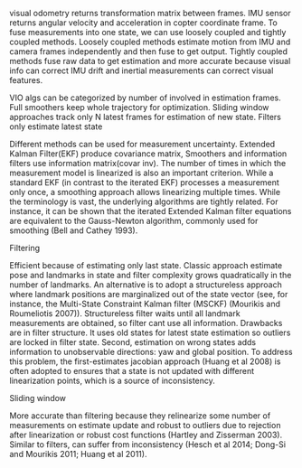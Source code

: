 
visual odometry returns transformation matrix between frames. IMU sensor returns angular velocity and acceleration in copter coordinate frame. To fuse measurements into one state, we can use loosely coupled and tightly coupled methods. Loosely coupled methods estimate motion from IMU and camera frames independently and then fuse to get output. Tightly coupled methods fuse raw data to get estimation and more accurate because visual info can correct IMU drift and inertial measurements can correct visual features.

VIO algs can be categorized by number of involved in estimation frames. Full smoothers keep whole trajectory for optimization. Sliding window approaches track only N latest frames for estimation of new state. Filters only estimate latest state

Different methods can be used for measurement uncertainty. Extended Kalman Filter(EKF) produce covariance matrix,  Smoothers and information filters use information matrix(covar inv). The number of times in which the measurement model is linearized is also an important criterion. While a standard EKF (in contrast to the iterated EKF) processes a measurement only once, a smoothing approach allows linearizing multiple times. While the terminology is vast, the underlying algorithms are tightly related. For instance, it can be shown that the iterated Extended Kalman filter equations are equivalent to the Gauss-Newton algorithm, commonly used for smoothing (Bell and Cathey 1993).

Filtering 

Efficient because of estimating only last state. Classic approach estimate pose and landmarks in state and filter complexity grows quadratically in the number of landmarks. An alternative is to adopt a structureless approach where landmark positions are marginalized out of the state vector (see, for instance, the Multi-State Constraint Kalman filter (MSCKF) (Mourikis and Roumeliotis 2007)).  Structureless filter waits until all landmark measurements are obtained, so filter cant use all information. Drawbacks are in filter structure. It uses old states for latest state estimation so outliers are locked in filter state. Second, estimation on wrong states adds information to unobservable directions: yaw and global position. To address this problem, the first-estimates jacobian approach (Huang et al 2008) is often adopted to ensures that a state is not updated with different linearization points, which is a source of inconsistency. 

Sliding window 

More accurate than filtering because they relinearize some number of measurements on estimate update and robust to outliers due to rejection after linearization or robust cost functions (Hartley and Zisserman 2003). Similar to filters, can suffer from inconsistency (Hesch et al 2014; Dong-Si and Mourikis 2011; Huang et al 2011). 